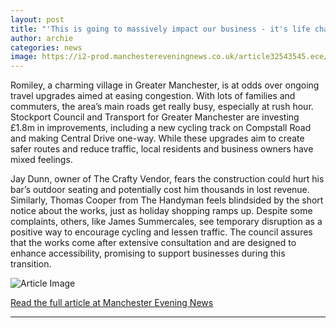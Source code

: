```yaml
---
layout: post
title: "'This is going to massively impact our business - it's life changing'"
author: archie
categories: news
image: https://i2-prod.manchestereveningnews.co.uk/article32543545.ece/ALTERNATES/s1200/0_JS381503498.jpg
---
```

Romiley, a charming village in Greater Manchester, is at odds over ongoing travel upgrades aimed at easing congestion. With lots of families and commuters, the area’s main roads get really busy, especially at rush hour. Stockport Council and Transport for Greater Manchester are investing £1.8m in improvements, including a new cycling track on Compstall Road and making Central Drive one-way. While these upgrades aim to create safer routes and reduce traffic, local residents and business owners have mixed feelings.

Jay Dunn, owner of The Crafty Vendor, fears the construction could hurt his bar’s outdoor seating and potentially cost him thousands in lost revenue. Similarly, Thomas Cooper from The Handyman feels blindsided by the short notice about the works, just as holiday shopping ramps up. Despite some complaints, others, like James Summercales, see temporary disruption as a positive way to encourage cycling and lessen traffic. The council assures that the works come after extensive consultation and are designed to enhance accessibility, promising to support businesses during this transition.

![Article Image](https://i2-prod.manchestereveningnews.co.uk/article32543545.ece/ALTERNATES/s1200/0_JS381503498.jpg)

[Read the full article at Manchester Evening News](https://www.manchestereveningnews.co.uk/news/greater-manchester-news/this-going-massively-impact-business-32543518)

---
